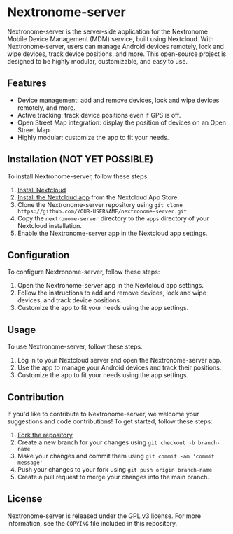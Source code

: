 # Nextronome-server

Nextronome-server is the server-side application for the Nextronome Mobile Device Management (MDM) service, built using Nextcloud. With Nextronome-server, users can manage Android devices remotely, lock and wipe devices, track device positions, and more. This open-source project is designed to be highly modular, customizable, and easy to use.

## Features

- Device management: add and remove devices, lock and wipe devices remotely, and more.
- Active tracking: track device positions even if GPS is off.
- Open Street Map integration: display the position of devices on an Open Street Map.
- Highly modular: customize the app to fit your needs.

## Installation (NOT YET POSSIBLE)

To install Nextronome-server, follow these steps:

1. [Install Nextcloud](https://nextcloud.com/install/)
2. [Install the Nextcloud app](https://docs.nextcloud.com/server/20/admin_manual/maintenance/manual_installation.html#installation-of-apps) from the Nextcloud App Store.
3. Clone the Nextronome-server repository using `git clone https://github.com/YOUR-USERNAME/nextronome-server.git`
4. Copy the `nextronome-server` directory to the `apps` directory of your Nextcloud installation.
5. Enable the Nextronome-server app in the Nextcloud app settings.

## Configuration

To configure Nextronome-server, follow these steps:

1. Open the Nextronome-server app in the Nextcloud app settings.
2. Follow the instructions to add and remove devices, lock and wipe devices, and track device positions.
3. Customize the app to fit your needs using the app settings.

## Usage

To use Nextronome-server, follow these steps:

1. Log in to your Nextcloud server and open the Nextronome-server app.
2. Use the app to manage your Android devices and track their positions.
3. Customize the app to fit your needs using the app settings.

## Contribution

If you'd like to contribute to Nextronome-server, we welcome your suggestions and code contributions! To get started, follow these steps:

1. [Fork the repository](https://docs.github.com/en/github/getting-started-with-github/fork-a-repo)
2. Create a new branch for your changes using `git checkout -b branch-name`
3. Make your changes and commit them using `git commit -am 'commit message'`
4. Push your changes to your fork using `git push origin branch-name`
5. Create a pull request to merge your changes into the main branch.

## License

Nextronome-server is released under the GPL v3 license. For more information, see the `COPYING` file included in this repository.
